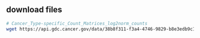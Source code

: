 ## download files
```bash
# Cancer_Type-specific_Count_Matrices_log2norm_counts
wget https://api.gdc.cancer.gov/data/38b8f311-f3a4-4746-9829-b8e3edb9c157
```
<!--stackedit_data:
eyJoaXN0b3J5IjpbMTg0MjI1NTc5MiwtMTQ0MTMzOTYyN119
-->
